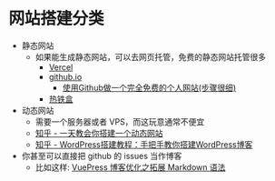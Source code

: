 # 网站搭建分类

- 静态网站
    - 如果能生成静态网站，可以去网页托管，免费的静态网站托管很多
        - [Vercel](https://vercel.com/)
        - [github.io](https://pages.github.com/)
            - [使用Github做一个完全免费的个人网站(步骤很细)](https://zhuanlan.zhihu.com/p/91652100)
        - [热铁盒](https://www.retiehe.com/)
- 动态网站
    - 需要一个服务器或者 VPS，而这玩意通常不便宜
    - [知乎 - 一天教会你搭建一个动态网站](https://zhuanlan.zhihu.com/p/366017111)
    - [知乎 - WordPress搭建教程：手把手教你搭建WordPress博客](https://zhuanlan.zhihu.com/p/37896471)
- 你甚至可以直接把 github 的 issues 当作博客
    - 比如这样: [VuePress 博客优化之拓展 Markdown 语法](https://github.com/mqyqingfeng/Blog/issues/251)

